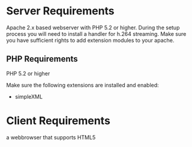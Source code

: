 # Server Requirements #

Apache 2.x based webserver with PHP 5.2 or higher.
During the setup process you will need to install a handler for h.264 streaming. Make sure you have sufficient rights to add extension modules to your apache.

## PHP Requirements ##

PHP 5.2 or higher

Make sure the following extensions are installed and enabled:
  * simpleXML

# Client Requirements #

a webbrowser that supports HTML5